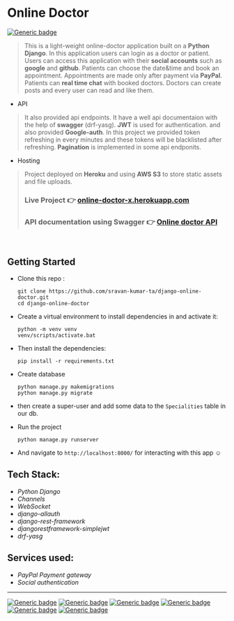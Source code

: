 # Online Doctor
[![Generic badge](https://img.shields.io/badge/build-Success-<COLOR>.svg)](https://shields.io/)


>This is a light-weight online-doctor application built on a **Python Django**. In this application users can login as a doctor or patient. Users can access this application with their **social accounts** such as **google** and **github**. Patients can choose the date&time and book an appointment. Appointments are made only after payment via **PayPal**. Patients can **real time chat** with booked doctors. Doctors can create posts and every user can read and like them.
* API
> It also provided api endpoints. It have a well api documentaion with the help of **swagger** (drf-yasg). **JWT** is used for authentication. and also provided **Google-auth**. In this project we provided token refreshing in every minutes and these tokens will be blacklisted after refreshing. **Pagination** is implemented in some api endponits.
* Hosting
>Project deployed on **Heroku** and using **AWS S3** to store static assets and file uploads.
>### Live Project :point_right: [online-doctor-x.herokuapp.com](https://online-doctor-x.herokuapp.com/home/)
>### API documentation using Swagger :point_right: [Online doctor API](https://online-doctor-x.herokuapp.com/swagger/)

<br>

## Getting Started

* Clone this repo :
  ```
  git clone https://github.com/sravan-kumar-ta/django-online-doctor.git
  cd django-online-doctor
  ```
* Create a virtual environment to install dependencies in and activate it:

  ```
  python -m venv venv
  venv/scripts/activate.bat
  ``` 
* Then install the dependencies:
  ```
  pip install -r requirements.txt
  ```
* Create database
  ```
  python manage.py makemigrations
  python manage.py migrate
  ```
* then create a super-user and add some data to the `Specialities` table in our db.
* Run the project
  ```
  python manage.py runserver
  ```
* And navigate to `http://localhost:8000/` for interacting with this app :relaxed:

## Tech Stack: 
* *Python Django*
* *Channels*
* *WebSocket*
* *django-allauth*
* *django-rest-framework*
* *djangorestframework-simplejwt*
* *drf-yasg*

## Services used:
  * *PayPal Payment gateway*
  * *Social authentication*
----------
[![Generic badge](https://img.shields.io/badge/Python-3.10.8-blue.svg)](https://shields.io/)
[![Generic badge](https://img.shields.io/badge/Django-4.0.6-blue.svg)](https://shields.io/)
[![Generic badge](https://img.shields.io/badge/Rest-3.13.1-blue.svg)](https://shields.io/)
[![Generic badge](https://img.shields.io/badge/Django-4.0.6-blue.svg)](https://shields.io/)
[![Generic badge](https://img.shields.io/badge/channels-3.0.5-blue.svg)](https://shields.io/)
[![Generic badge](https://img.shields.io/badge/PyJWT-2.4.0-blue.svg)](https://shields.io/)